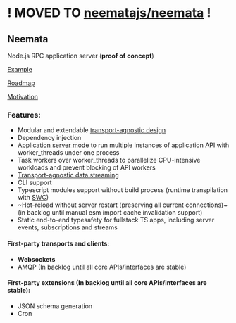 # ! MOVED TO [neematajs/neemata](https://github.com/) !


## Neemata
Node.js RPC application server (**proof of concept**)

[Example](https://github.com/denis-ilchishin/neemata-starter)

[Roadmap](https://github.com/denis-ilchishin/neemata/issues/49)

[Motivation](https://github.com/denis-ilchishin/neemata/discussions/76)

### Features:

- Modular and extendable [transport-agnostic design](https://github.com/denis-ilchishin/neemata/issues/55)
- Dependency injection
- [Application server mode](https://github.com/denis-ilchishin/neemata/pull/41) to run multiple instances of application API with worker_threads under one process
- Task workers over worker_threads to parallelize CPU-intensive workloads and prevent blocking of API workers 
- [Transport-agnostic data streaming](https://github.com/denis-ilchishin/neemata/issues/56)
- CLI support
- Typescript modules support without build process (runtime transpilation with [SWC](https://github.com/swc-project/swc))
- ~Hot-reload without server restart (preserving all current connections)~ (in backlog until manual esm import cache invalidation support)
- Static end-to-end typesafety for fullstack TS apps, including server events, subscriptions and streams

#### First-party transports and clients:
- **Websockets** 
- AMQP (In backlog until all core APIs/interfaces are stable)

#### First-party extensions (In backlog until all core APIs/interfaces are stable):
- JSON schema generation
- Cron
